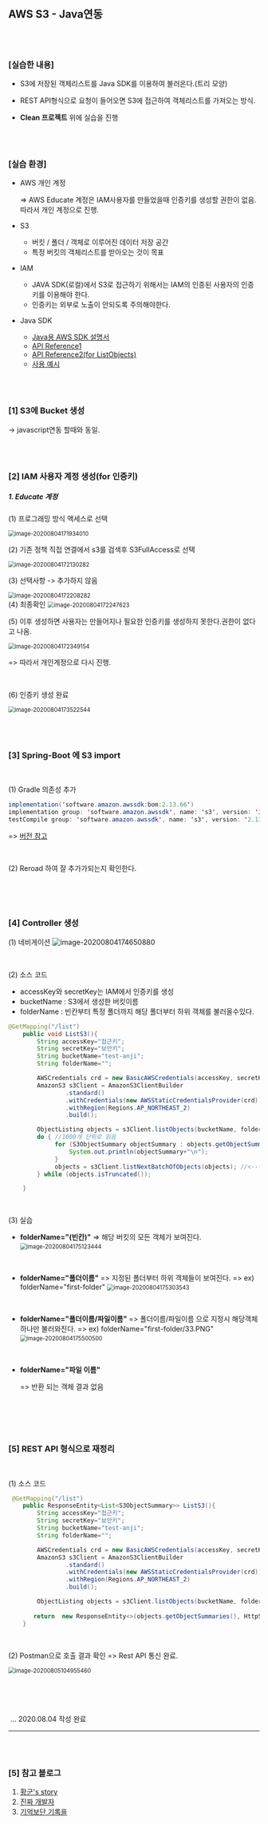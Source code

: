 ## AWS S3 - Java연동

<br><br>

### [실습한 내용]

- S3에 저장된 객체리스트를 Java SDK를 이용하여 불러온다.(트리 모양)

- REST API형식으로 요청이 들어오면 S3에 접근하여 객체리스트를 가져오는 방식.

- **Clean 프로젝트** 위에 실습을 진행

<br>
<br>
  

### [실습 환경]

- AWS 개인 계정

  =>  AWS Educate 계정은 IAM사용자를 만들었을때 인증키를 생성할 권한이 없음. 따라서 개인 계정으로 진행.

- S3

  - 버킷 / 폴더 / 객체로 이루어진 데이터 저장 공간
  - 특정 버킷의 객체리스트를 받아오는 것이 목표

- IAM
  - JAVA SDK(로컬)에서 S3로 접근하기 위해서는 IAM의 인증된 사용자의 인증키를 이용해야 한다.
  - 인증키는 외부로 노출이 안되도록 주의해야한다.

- Java SDK
  - [Java용 AWS SDK  설명서](https://docs.aws.amazon.com/ko_kr/sdk-for-java/?id=docs_gateway)
  - [API Reference1](https://sdk.amazonaws.com/java/api/latest/)
  - [API Reference2(for ListObjects) ](https://docs.aws.amazon.com/AWSJavaSDK/latest/javadoc/com/amazonaws/services/s3/AmazonS3.html#getObject-com.amazonaws.services.s3.model.GetObjectRequest-)
  - [사용 예시](https://docs.aws.amazon.com/ko_kr/sdk-for-java/v2/developer-guide/examples-s3-buckets.html)


<br><br>


### [1] S3에 Bucket 생성

-> javascript연동 할때와 동일.


<br><br>






### [2] IAM 사용자 계정 생성(for 인증키)

##### 1. Educate 계정

(1) 프로그래밍 방식 액세스로 선택

<img src=".\typora-user-images\image-20200804171934010.png" alt="image-20200804171934010" style="zoom:80%;" />

<br>

(2) 기존 정책 직접 연결에서 s3를 검색후 S3FullAccess로 선택

<img src=".\typora-user-images\image-20200804172130282.png" alt="image-20200804172130282" style="zoom:80%;" />

<br>

(3) 선택사항 -> 추가하지 않음

<img src=".\typora-user-images\image-20200804172208282.png" alt="image-20200804172208282" style="zoom:80%;" />


<br>
(4) 최종확인

<img src=".\typora-user-images\image-20200804172247623.png" alt="image-20200804172247623" style="zoom:80%;" />

<br>

(5) 이후 생성하면 사용자는 만들어지나 필요한 인증키를 생성하지 못한다.권한이 없다고 나옴.

<img src=".\typora-user-images\image-20200804172349154.png" alt="image-20200804172349154" style="zoom:80%;" />


=> 따라서 개인계정으로 다시 진행.

<br>

(6) 인증키 생성 완료

<img src=".\typora-user-images\image-20200804173522544.png" alt="image-20200804173522544" style="zoom:80%;" />



<br><br>





### [3] Spring-Boot 에 S3 import

<br>

(1) Gradle 의존성 추가

```java
implementation('software.amazon.awssdk:bom:2.13.66')
implementation group: 'software.amazon.awssdk', name: 's3', version: '2.13.66'
testCompile group: 'software.amazon.awssdk', name: 's3', version: '2.13.66'
```

=> [버전 참고](https://mvnrepository.com/artifact/software.amazon.awssdk/s3)

<br>

(2) Reroad 하여 잘 추가가되는지 확인한다.

<br><br><br>

### [4] Controller 생성

(1) 네비게이션
<img src=".\typora-user-images\image-20200804174650880.png" alt="image-20200804174650880"  />

<br>

(2) 소스 코드

- accessKey와 secretKey는 IAM에서 인증키를 생성
- bucketName : S3에서 생성한 버킷이름
- folderName : 빈칸부터 특정 폴더까지 해당 폴더부터 하위 객체를 불러올수있다. 

```java
@GetMapping("/list")
    public void ListS3(){
        String accessKey="접근키";
        String secretKey="보안키";
        String bucketName="test-anji";
        String folderName="";

        AWSCredentials crd = new BasicAWSCredentials(accessKey, secretKey);
        AmazonS3 s3Client = AmazonS3ClientBuilder
                .standard()
                .withCredentials(new AWSStaticCredentialsProvider(crd))
                .withRegion(Regions.AP_NORTHEAST_2)
                .build();

        ObjectListing objects = s3Client.listObjects(bucketName, folderName);
        do { //1000개 단위로 읽음
             for (S3ObjectSummary objectSummary : objects.getObjectSummaries()) {
                 System.out.println(objectSummary+"\n");
             }
             objects = s3Client.listNextBatchOfObjects(objects); //<--이녀석은 1000개 단위로만 가져옴..
        } while (objects.isTruncated());

    }
```


<br>


(3) 실습

- **folderName="(빈칸)"**
  => 해당 버킷의 모든 객체가 보여진다.
  <img src=".\typora-user-images\image-20200804175123444.png" alt="image-20200804175123444" style="zoom:80%;" />

<br>

- **folderName="폴더이름"**
  => 지정된 폴더부터 하위 객체들이 보여진다.
  => ex) folderName="first-folder"
  <img src=".\typora-user-images\image-20200804175303543.png" alt="image-20200804175303543" style="zoom:80%;" />


<br>


- **folderName="폴더이름/파일이름"**
  => 폴더이름/파일이름 으로 지정시 해당객체 하나만 불러와진다.
  => ex) folderName="first-folder/33.PNG"
  <img src=".\typora-user-images\image-20200804175500500.png" alt="image-20200804175500500" style="zoom:80%;" />

<br>

- **folderName="파일 이름"**

  => 반환 되는 객체 결과 없음
<br>

<br><br>


### [5] REST API 형식으로 재정리
<br>

(1) 소스 코드 

```java
 @GetMapping("/list")
    public ResponseEntity<List<S3ObjectSummary>> ListS3(){
        String accessKey="접근키";
        String secretKey="보안키";
        String bucketName="test-anji";
        String folderName="";

        AWSCredentials crd = new BasicAWSCredentials(accessKey, secretKey);
        AmazonS3 s3Client = AmazonS3ClientBuilder
                .standard()
                .withCredentials(new AWSStaticCredentialsProvider(crd))
                .withRegion(Regions.AP_NORTHEAST_2)
                .build();

        ObjectListing objects = s3Client.listObjects(bucketName, folderName);
 
       return  new ResponseEntity<>(objects.getObjectSummaries(), HttpStatus.CREATED);
    }
```

<br>

(2) Postman으로 호출 결과 확인  => Rest API 통신 완료.

<img src=".\typora-user-images\image-20200805104955460.png" alt="image-20200805104955460" style="zoom:80%;" />





<br><br><br>

​																																															... 2020.08.04 작성 완료



------------------
<br><br>


### [5] 참고 블로그

1. [황군's  story](https://using.tistory.com/87)
2. [진짜 개발자](https://galid1.tistory.com/590)
3. [기억보단 기록을](https://jojoldu.tistory.com/300)
